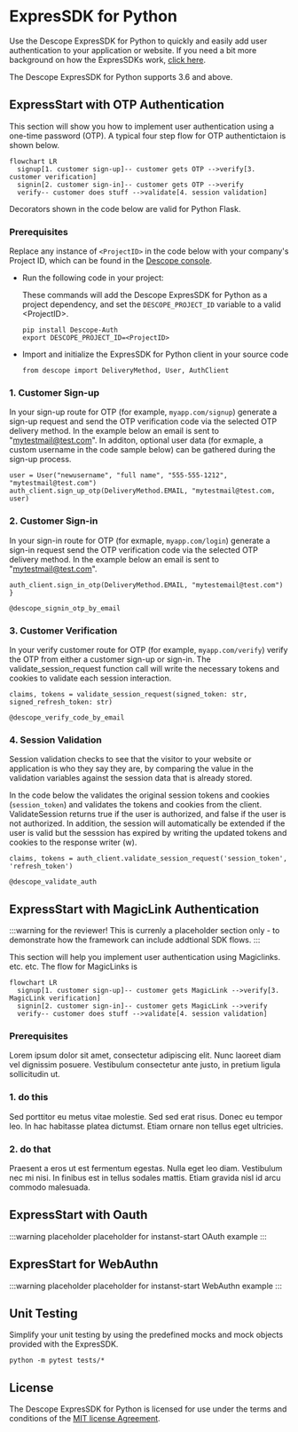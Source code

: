 # ExpresSDK for Python

Use the Descope ExpresSDK for Python to quickly and easily add user authentication to your application or website. If you need a bit more background on how the ExpresSDKs work, [click here](/sdk/index.mdx).

The Descope ExpresSDK for Python supports 3.6 and above.

## ExpressStart with OTP Authentication

This section will show you how to implement user authentication using a one-time password (OTP). A typical four step flow for OTP authentictaion is shown below.

```mermaid
flowchart LR
  signup[1. customer sign-up]-- customer gets OTP -->verify[3. customer verification]
  signin[2. customer sign-in]-- customer gets OTP -->verify
  verify-- customer does stuff -->validate[4. session validation]
```

Decorators shown in the code below are valid for Python Flask.

### Prerequisites

Replace any instance of  `<ProjectID>` in the code below with your company's Project ID, which can be found in the [Descope console](link).

* Run the following code in your project:

    These commands will add the Descope ExpresSDK for Python as a project dependency, and set the `DESCOPE_PROJECT_ID` variable to a valid \<ProjectID\>.

     ```code Python
    pip install Descope-Auth
    export DESCOPE_PROJECT_ID=<ProjectID>
     ```

* Import and initialize the ExpresSDK for Python client in your source code

    ```code Python
    from descope import DeliveryMethod, User, AuthClient
    ```

### 1. Customer Sign-up

In your sign-up route for OTP (for example, `myapp.com/signup`) generate a sign-up request and send the OTP verification code via the selected OTP delivery method. In the example below an email is sent to "mytestmail@test.com". In additon, optional user data (for exmaple, a custom username in the code sample below) can be gathered during the sign-up process.

```code Python
user = User("newusername", "full name", "555-555-1212", "mytestmail@test.com")
auth_client.sign_up_otp(DeliveryMethod.EMAIL, "mytestmail@test.com, user)
```

### 2. Customer Sign-in
In your sign-in route for OTP (for exmaple, `myapp.com/login`) generate a sign-in request send the OTP verification code via the selected OTP delivery method. In the example below an email is sent to "mytestmail@test.com".

```code Python
auth_client.sign_in_otp(DeliveryMethod.EMAIL, "mytestemail@test.com")
}
```
```code Flask Decorator
@descope_signin_otp_by_email
```

### 3. Customer Verification


In your verify customer route for OTP (for example, `myapp.com/verify`) verify the OTP from either a customer sign-up or sign-in. The validate_session_request function call will write the necessary tokens and cookies to validate each session interaction.

```code Python
claims, tokens = validate_session_request(signed_token: str, signed_refresh_token: str)
```
```code Flask Decorator
@descope_verify_code_by_email
```

### 4. Session Validation

Session validation checks to see that the visitor to your website or application is who they say they are, by comparing the value in the validation variables against the session data that is already stored.

In the code below the validates the original session tokens and cookies (`session_token`) and validates the tokens and cookies from the client. ValidateSession returns true if the user is authorized, and false if the user is not authorized. In addition, the session will automatically be extended if the user is valid but the sesssion has expired by writing the updated tokens and cookies to the response writer (w).

```code Python
claims, tokens = auth_client.validate_session_request('session_token', 'refresh_token')
```
```code Flask Decorator
@descope_validate_auth
```

## ExpressStart with MagicLink Authentication

:::warning for the reviewer!
This is currenly a placeholder section only - to demonstrate how the framework can include addtional SDK flows.
:::

This section will help you implement user authentication using Magiclinks. etc. etc. The flow for MagicLinks is 

```mermaid
flowchart LR
  signup[1. customer sign-up]-- customer gets MagicLink -->verify[3. MagicLink verification]
  signin[2. customer sign-in]-- customer gets MagicLink -->verify
  verify-- customer does stuff -->validate[4. session validation]
```

### Prerequisites

Lorem ipsum dolor sit amet, consectetur adipiscing elit. Nunc laoreet diam vel dignissim posuere. Vestibulum consectetur ante justo, in pretium ligula sollicitudin ut. 

### 1. do this

Sed porttitor eu metus vitae molestie. Sed sed erat risus. Donec eu tempor leo. In hac habitasse platea dictumst. Etiam ornare non tellus eget ultricies. 

### 2. do that

Praesent a eros ut est fermentum egestas. Nulla eget leo diam. Vestibulum nec mi nisi. In finibus est in tellus sodales mattis. Etiam gravida nisl id arcu commodo malesuada. 

## ExpressStart with Oauth

:::warning placeholder
placeholder for instanst-start OAuth example
:::

## ExpresStart for WebAuthn

:::warning placeholder
placeholder for instanst-start WebAuthn example
:::


## Unit Testing
Simplify your unit testing by using the predefined mocks and mock objects provided with the ExpresSDK.

```code python
python -m pytest tests/*
```

## License

The Descope ExpresSDK for Python is licensed for use under the terms and conditions of the [MIT license Agreement](https://github.com/descope/python-sdk/blob/main/LICENSE).